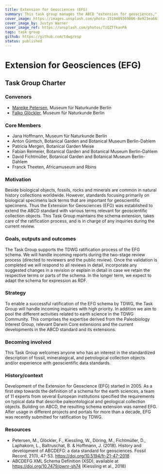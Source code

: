 ```yaml
---
title: Extension for Geosciences (EFG)
summary: This task group manages the ABCD "extension for geosciences," which creates adds vocabularies for concepts used in collections of geoscience specimens. 
cover_image: https://images.unsplash.com/photo-1519409369806-8e923ea66184
cover_image_by: Justyn Warner
cover_image_ref: https://unsplash.com/photos/TzQZTfkanPA
tags: task group
github: https://github.com/tdwg/esp
status: published
---
```


# Extension for Geosciences (EFG) 
##  Task Group Charter

### Convenors
- [Mareike Petersen](mailto:Mareike.Petersen@mfn.berlin), Museum für Naturkunde Berlin
- [Falko Glöckler](mailto:Falko.Gloeckler@mfn.berlin), Museum für Naturkunde Berlin

### Core Members
- Jana Hoffmann, Museum für Naturkunde Berlin
- Anton Güntsch, Botanical Garden and Botanical Museum Berlin-Dahlem
- Patricia Mergen, Botanical Garden Meise
- Fabian Reimeier, Botanical Garden and Botanical Museum Berlin-Dahlem
- David Fichtmüller, Botanical Garden and Botanical Museum Berlin-Dahlem
- Franck Theeten, Africamuseum and Rbins 

### Motivation
Beside biological objects, fossils, rocks and minerals are common in natural history collections worldwide. However, standards focusing primarily on biological specimens lack terms that are important for geoscientific specimens. Thus the Extension for Geosciences (EFG) was established to extend the ABCD standard with various terms relevant for geoscientific collection objects. This Task Group maintains the schema extension, takes care of the ratification process, and is in charge of any inquiries during the current review.

### Goals, outputs and outcomes
The Task Group supports the TDWG ratification process of the EFG schema. We will handle incoming reports during the two-stage review process (directed to reviewers and the public review). Once the validation is completed we will respond to all reviews in detail, incorporate any suggested changes in a revision or explain in detail in case we retain the respective terms or parts of the schema. In the longer term, we expect to adapt the schema for expression as RDF.

### Strategy
To enable a successful ratification of the EFG schema by TDWG, the Task Group will handle incoming inquiries with high priority. In addition we aim to pool the different activities related to earth science in the TDWG Community. This comprises the expertise derived from the Paleobiology Interest Group, relevant Darwin Core extensions and the current developments in the ABCD standard and its extensions. 

### Becoming involved
This Task Group welcomes anyone who has an interest in the standardized description of fossil, mineralogical, and petrological collection objects and/or experience with geoscientific data standards. 

### History/context
Development of the Extension for Geoscience (EFG) started in 2005. As a first step towards the definition of a schema for the earth sciences, a team of 11 experts from several European institutions specified the requirements on typical data that describe paleontological and geological collection objects. Building on ABCD, the resulting schema extension was named EFG. After usage in different projects and portals for more than a decade, EFG was recently submitted for ratification by TDWG.

### Resources
- Petersen, M., Glöckler, F., Kiessling, W., Döring, M., Fichtmüller, D., Laphakorn, L.,  Baltruschat, B. & Hoffmann, J. (2018). History and development of ABCDEFG: a data standard for geosciences. Fossil Record, 21(1), 47-53. https://doi.org/10.5194/fr-21-47-2018
- ABCDEFG XML Schema Definition (XSD), available at https://doi.org/10.7479/pwnr-sh74 (Kiessling et al., 2018)

